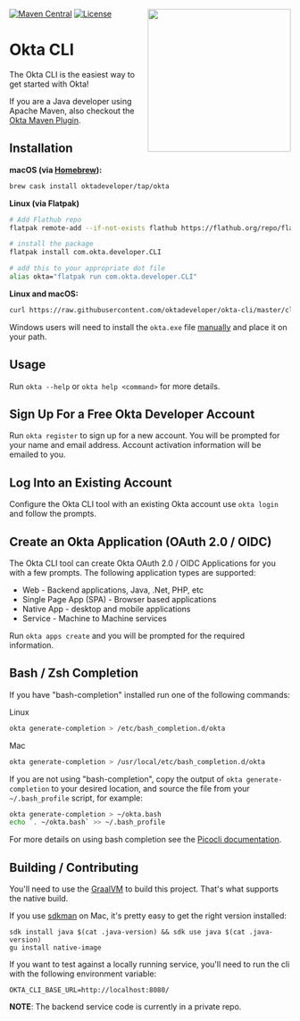 [<img src="https://aws1.discourse-cdn.com/standard14/uploads/oktadev/original/1X/0c6402653dfb70edc661d4976a43a46f33e5e919.png" align="right" width="256px"/>](https://devforum.okta.com/)
[![Maven Central](https://img.shields.io/maven-central/v/com.okta/okta-maven-plugin.svg)](https://search.maven.org/#search%7Cga%7C1%7Cg%3A%22com.okta%22%20a%3A%22okta-maven-plugin%22)
[![License](https://img.shields.io/badge/License-Apache%202.0-blue.svg)](https://opensource.org/licenses/Apache-2.0)

Okta CLI
========

The Okta CLI is the easiest way to get started with Okta! 

If you are a Java developer using Apache Maven, also checkout the [Okta Maven Plugin](maven-plugin/README.md). 

## Installation

**macOS (via [Homebrew](https://brew.sh/)):**

```bash
brew cask install oktadeveloper/tap/okta
```

**Linux (via Flatpak)**

```bash
# Add Flathub repo
flatpak remote-add --if-not-exists flathub https://flathub.org/repo/flathub.flatpakrepo

# install the package
flatpak install com.okta.developer.CLI

# add this to your appropriate dot file
alias okta="flatpak run com.okta.developer.CLI"
```

**Linux and macOS:**

```bash
curl https://raw.githubusercontent.com/oktadeveloper/okta-cli/master/cli/src/main/scripts/install.sh | sh
```

Windows users will need to install the `okta.exe` file [manually](https://github.com/oktadeveloper/okta-cli/releases/download/okta-cli-tools-0.3.1/okta-cli-windows-0.3.1-x86_64.exe.zip) and place it on your path.

## Usage

Run `okta --help` or `okta help <command>` for more details.

## Sign Up For a Free Okta Developer Account

Run `okta register` to sign up for a new account.  You will be prompted for your name and email address.  Account activation information will be emailed to you.

## Log Into an Existing Account

Configure the Okta CLI tool with an existing Okta account use `okta login` and follow the prompts.  

## Create an Okta Application (OAuth 2.0 / OIDC)

The Okta CLI tool can create Okta OAuth 2.0 / OIDC Applications for you with a few prompts. The following application types are supported:
- Web - Backend applications, Java, .Net, PHP, etc
- Single Page App (SPA) - Browser based applications
- Native App - desktop and mobile applications
- Service - Machine to Machine services

Run `okta apps create` and you will be prompted for the required information.

## Bash / Zsh Completion

If you have "bash-completion" installed run one of the following commands:

Linux

```sh
okta generate-completion > /etc/bash_completion.d/okta
```

Mac

```sh
okta generate-completion > /usr/local/etc/bash_completion.d/okta
```

If you are not using "bash-completion", copy the output of `okta generate-completion` to your desired location, and source the file from your `~/.bash_profile` script, for example:

```sh
okta generate-completion > ~/okta.bash
echo `. ~/okta.bash` >> ~/.bash_profile
```

For more details on using bash completion see the [Picocli documentation](https://picocli.info/autocomplete.html#_installing_completion_scripts_permanently_in_bashzsh).

## Building / Contributing

You'll need to use the [GraalVM]() to build this project. That's what supports the native build.

If you use [sdkman]() on Mac, it's pretty easy to get the right version installed:

```
sdk install java $(cat .java-version) && sdk use java $(cat .java-version)
gu install native-image
```

If you want to test against a locally running service, you'll need to run the cli with the following environment
variable:

```
OKTA_CLI_BASE_URL=http://localhost:8080/
```

**NOTE**: The backend service code is currently in a private repo.

